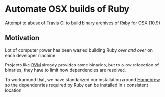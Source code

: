 # Automate OSX builds of Ruby

Attempt to abuse of [Travis CI](http://travis-ci.org) to build binary
archives of Ruby for OSX (10.9)

## Motivation

Lot of computer power has been wasted building Ruby *over and over* on each
developer machine.

Projects like [RVM](http://rvm.io/) already provides some binaries, but to
allow relocation of binaries, they have to limit how dependencies are
resolved.

To workaround that, we have standarized our installation around [Homebrew](http://brew.sh)
so the dependencies required by Ruby can be installed in a consistent location

